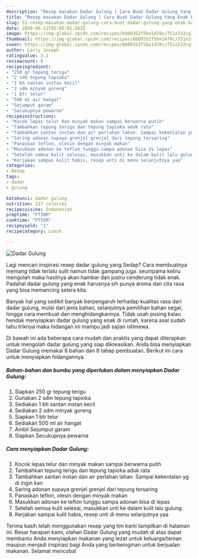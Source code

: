 ```yaml
---
description: "Resep masakan Dadar Gulung | Cara Buat Dadar Gulung Yang Enak Banget"
title: "Resep masakan Dadar Gulung | Cara Buat Dadar Gulung Yang Enak Banget"
slug: 51-resep-masakan-dadar-gulung-cara-buat-dadar-gulung-yang-enak-banget
date: 2020-06-12T05:03:01.563Z
image: https://img-global.cpcdn.com/recipes/bb09352f5be1478c/751x532cq70/dadar-gulung-foto-resep-utama.jpg
thumbnail: https://img-global.cpcdn.com/recipes/bb09352f5be1478c/751x532cq70/dadar-gulung-foto-resep-utama.jpg
cover: https://img-global.cpcdn.com/recipes/bb09352f5be1478c/751x532cq70/dadar-gulung-foto-resep-utama.jpg
author: Larry Joseph
ratingvalue: 3.1
reviewcount: 8
recipeingredient:
- "250 gr tepung terigu"
- "2 sdm tepung tapioka"
- "1 bh santan instan kecil"
- "2 sdm minyak goreng"
- "1 btr telur"
- "500 ml air hangat"
- "Sejumput garam"
- "Secukupnya pewarna"
recipeinstructions:
- "Kocok lepas telur dan minyak makan sampai berwarna putih"
- "Tambahkan tepung terigu dan tepung tapioka aduk rata"
- "Tambahkan santan instan dan air perlahan lahan. Sampai kekentalan yg di ingin kan"
- "Saring adonan supaya grenjel grenjel dari tepung tersaring"
- "Panaskan teflon, olesin dengan minyak makan"
- "Masukkan adonan ke teflon tunggu sampa adonan bisa di lepas"
- "Setelah semua kulit selesai, masukkan unti ke dalam kulit lalu gulung."
- "Kerjakan sampai kulit habis, resep unti di menu selanjutnya yaa"
categories:
- Resep
tags:
- dadar
- gulung

katakunci: dadar gulung 
nutrition: 227 calories
recipecuisine: Indonesian
preptime: "PT30M"
cooktime: "PT55M"
recipeyield: "1"
recipecategory: Lunch

---
```



![Dadar Gulung](https://img-global.cpcdn.com/recipes/bb09352f5be1478c/751x532cq70/dadar-gulung-foto-resep-utama.jpg)

Lagi mencari inspirasi resep dadar gulung yang Sedap? Cara membuatnya memang tidak terlalu sulit namun tidak gampang juga. seumpama keliru mengolah maka hasilnya akan hambar dan justru cenderung tidak enak. Padahal dadar gulung yang enak harusnya sih punya aroma dan cita rasa yang bisa memancing selera kita.

Banyak hal yang sedikit banyak berpengaruh terhadap kualitas rasa dari dadar gulung, mulai dari jenis bahan, selanjutnya pemilihan bahan segar, hingga cara membuat dan menghidangkannya. Tidak usah pusing kalau hendak menyiapkan dadar gulung yang enak di rumah, karena asal sudah tahu triknya maka hidangan ini mampu jadi sajian istimewa.




Di bawah ini ada beberapa cara mudah dan praktis yang dapat diterapkan untuk mengolah dadar gulung yang siap dikreasikan. Anda bisa menyiapkan Dadar Gulung memakai 8 bahan dan 8 tahap pembuatan. Berikut ini cara untuk menyiapkan hidangannya.

<!--inarticleads1-->

##### Bahan-bahan dan bumbu yang diperlukan dalam menyiapkan Dadar Gulung:

1. Siapkan 250 gr tepung terigu
1. Gunakan 2 sdm tepung tapioka
1. Sediakan 1 bh santan instan kecil
1. Sediakan 2 sdm minyak goreng
1. Siapkan 1 btr telur
1. Sediakan 500 ml air hangat
1. Ambil Sejumput garam
1. Siapkan Secukupnya pewarna




<!--inarticleads2-->

##### Cara menyiapkan Dadar Gulung:

1. Kocok lepas telur dan minyak makan sampai berwarna putih
1. Tambahkan tepung terigu dan tepung tapioka aduk rata
1. Tambahkan santan instan dan air perlahan lahan. Sampai kekentalan yg di ingin kan
1. Saring adonan supaya grenjel grenjel dari tepung tersaring
1. Panaskan teflon, olesin dengan minyak makan
1. Masukkan adonan ke teflon tunggu sampa adonan bisa di lepas
1. Setelah semua kulit selesai, masukkan unti ke dalam kulit lalu gulung.
1. Kerjakan sampai kulit habis, resep unti di menu selanjutnya yaa




Terima kasih telah menggunakan resep yang tim kami tampilkan di halaman ini. Besar harapan kami, olahan Dadar Gulung yang mudah di atas dapat membantu Anda menyiapkan makanan yang lezat untuk keluarga/teman maupun menjadi inspirasi bagi Anda yang berkeinginan untuk berjualan makanan. Selamat mencoba!
